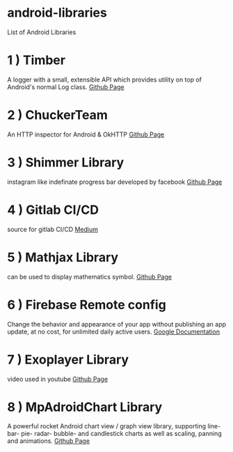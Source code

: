 # android-libraries

List of Android Libraries


# 1 ) Timber 

A logger with a small, extensible API which provides utility on top of Android's normal Log class. [Github Page](https://github.com/JakeWharton/timber)

# 2 ) ChuckerTeam

An HTTP inspector for Android & OkHTTP [Github Page](https://github.com/ChuckerTeam/chucker)

# 3 ) Shimmer Library

instagram like indefinate progress bar developed by facebook [Github Page](https://github.com/facebook/shimmer-android)

# 4 ) Gitlab CI/CD

source for gitlab CI/CD [Medium](https://android.jlelse.eu/android-gitlab-ci-cd-sign-deploy-3ad66a8f24bf)

# 5 ) Mathjax Library
can be used to display mathematics symbol.
[Github Page](https://github.com/mathjax/MathJax-docs)

# 6 ) Firebase Remote config
Change the behavior and appearance of your app without publishing an app update, at no cost, for unlimited daily active users.
[Google Documentation](https://firebase.google.com/docs/remote-config)

# 7 ) Exoplayer Library
video used in youtube
[Github Page](https://github.com/google/ExoPlayer)

# 8 ) MpAdroidChart Library 
A powerful rocket Android chart view / graph view library, supporting line- bar- pie- radar- bubble- and candlestick charts as well as scaling, panning and animations.
[Github Page](https://github.com/PhilJay/MPAndroidChart) 
